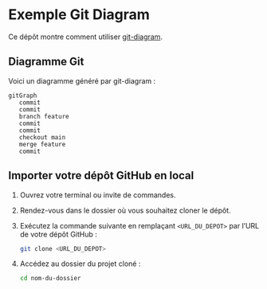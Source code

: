 # Exemple Git Diagram

Ce dépôt montre comment utiliser [git-diagram](https://github.com/git-diagram/git-diagram).

## Diagramme Git

Voici un diagramme généré par git-diagram :

```mermaid
gitGraph
   commit
   commit
   branch feature
   commit
   commit
   checkout main
   merge feature
   commit
```

## Importer votre dépôt GitHub en local

1. Ouvrez votre terminal ou invite de commandes.
2. Rendez-vous dans le dossier où vous souhaitez cloner le dépôt.
3. Exécutez la commande suivante en remplaçant `<URL_DU_DEPOT>` par l’URL de votre dépôt GitHub :

   ```bash
   git clone <URL_DU_DEPOT>
   ```

4. Accédez au dossier du projet cloné :

   ```bash
   cd nom-du-dossier
   ```